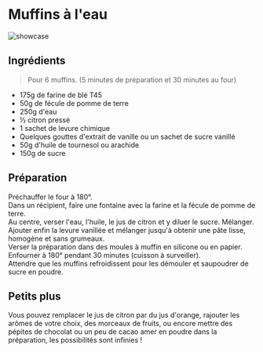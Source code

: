 # Muffins à l'eau

![showcase](https://3.bp.blogspot.com/-4DtepHKr-7c/VstuHM7YBdI/AAAAAAABSaM/2H7DGtUDp-Y/s640/9%2Bcon%2Blogo.jpg)

## Ingrédients

> Pour 6 muffins. (5 minutes de préparation et 30 minutes au four)

* 175g de farine de blé T45
* 50g de fécule de pomme de terre
* 250g d'eau
* ½ citron pressé
* 1 sachet de levure chimique
* Quelques gouttes d'extrait de vanille ou un sachet de sucre vanillé
* 50g d'huile de tournesol ou arachide
* 150g de sucre

## Préparation

Préchauffer le four à 180°.  
Dans un récipient, faire une fontaine avec la farine et la fécule de pomme de terre.  
Au centre, verser l'eau, l'huile, le jus de citron et y diluer le sucre. Mélanger. Ajouter enfin la levure vanillée et mélanger jusqu'à obtenir une pâte lisse, homogène et sans grumeaux.  
Verser la préparation dans des moules à muffin en silicone ou en papier.  
Enfourner à 180° pendant 30 minutes (cuisson à surveiller).  
Attendre que les muffins refroidissent pour les démouler et saupoudrer de sucre en poudre.

## Petits plus

Vous pouvez remplacer le jus de citron par du jus d'orange, rajouter les arômes de votre choix, des morceaux de fruits, ou encore mettre des pépites de chocolat ou un peu de cacao amer en poudre dans la préparation, les possibilités sont infinies !
